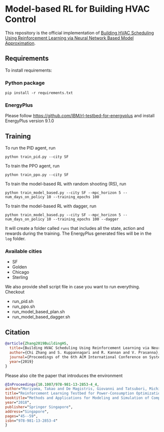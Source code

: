 # Model-based RL for Building HVAC Control

This repository is the official implementation of [Building HVAC Scheduling Using Reinforcement Learning via Neural Network Based Model Approximation](https://arxiv.org/abs/1910.05313). 

## Requirements

To install requirements:
### Python package
```setup
pip install -r requirements.txt
```

### EnergyPlus
Please follow https://github.com/IBM/rl-testbed-for-energyplus and install EnergyPlus version 9.1.0

## Training

To run the PID agent, run

```train
python train_pid.py --city SF
```

To train the PPO agent, run

```train
python train_ppo.py --city SF
```

To train the model-based RL with random shooting (RS), run

```train
python train_model_based.py --city SF --mpc_horizon 5 --num_days_on_policy 10 --training_epochs 100
```

To train the model-based RL with dagger, run

```train
python train_model_based.py --city SF --mpc_horizon 5 --num_days_on_policy 10 --training_epochs 100 --dagger
```

It will create a folder called ``runs`` that includes all the state, action and rewards during the training.
The EnergyPlus generated files will be in the ``log`` folder.

### Available cities
- SF
- Golden
- Chicago
- Sterling

We also provide shell script file in case you want to run everything. Checkout
- run_pid.sh
- run_ppo.sh
- run_model_based_plan.sh
- run_model_based_dagger.sh

## Citation
```bib
@article{Zhang2019BuildingHS,
  title={Building HVAC Scheduling Using Reinforcement Learning via Neural Network Based Model Approximation},
  author={Chi Zhang and S. Kuppannagari and R. Kannan and V. Prasanna},
  journal={Proceedings of the 6th ACM International Conference on Systems for Energy-Efficient Buildings, Cities, and Transportation},
  year={2019}
}
```
Please also cite the paper that introduces the environment
```bib
@InProceedings{10.1007/978-981-13-2853-4_4,
author="Moriyama, Takao and De Magistris, Giovanni and Tatsubori, Michiaki and Pham, Tu-Hoa and Munawar, Asim and Tachibana, Ryuki",
title="Reinforcement Learning Testbed for Power-Consumption Optimization",
booktitle="Methods and Applications for Modeling and Simulation of Complex Systems",
year="2018",
publisher="Springer Singapore",
address="Singapore",
pages="45--59",
isbn="978-981-13-2853-4"
}
```